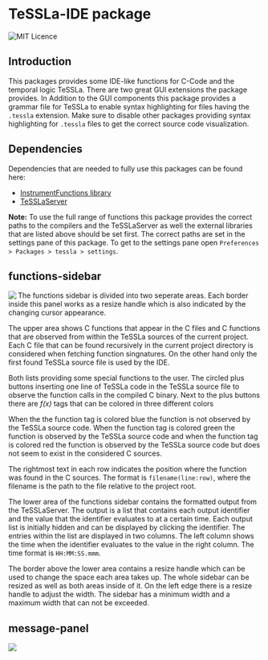 # TeSSLa-IDE package

![MIT Licence](https://badges.frapsoft.com/os/mit/mit.svg?v=103)

## Introduction

This packages provides some IDE-like functions for C-Code and the temporal logic TeSSLa. There are two great GUI extensions the package provides. In Addition to the GUI components this package provides a grammar file for TeSSLa to enable syntax highlighting for files having the `.tessla` extension. Make sure to disable other packages providing syntax highlighting for `.tessla` files to get the correct source code visualization.

## Dependencies

Dependencies that are needed to fully use this packages can be found here:
  - [InstrumentFunctions library](https://github.com/imdea-software/LLVM_Instrumentation_Pass)
  - [TeSSLaServer](https://github.com/imdea-software/TesslaServer)
  

**Note:** To use the full range of functions this package provides the correct paths to the compilers and the TeSSLaServer as well the  external libraries that are listed above should be set first. The correct paths are set in the settings pane of this package. To get to the settings pane open `Preferences > Packages > tessla > settings`.

## functions-sidebar

<img align="left" src="https://github.com/dmlux/files/blob/master/images/TeSSLa/sidebar.png">

The functions sidebar is divided into two seperate areas. Each border inside this panel works as a resize handle which is also indicated by the changing cursor appearance. 

The upper area shows C functions that appear in the C files and C functions that are observed from within the TeSSLa sources of the current project. Each C file that can be found recursively in the current project directory is considered when fetching function singnatures. On the other hand only the first found TeSSLa source file is used by the IDE.

Both lists providing some special functions to the user. The circled plus buttons inserting one line of TeSSLa code in the TeSSLa source file to observe the function calls in the compiled C binary. Next to the plus buttons there are _f(x)_ tags that can be colored in three different colors

When the the function tag is colored blue the function is not observed by the TeSSLa source code. When the function tag is colored green the function is observed by the TeSSLa source code and when the function tag is colored red the function is observed by the TeSSLa source code but does not seem to exist in the considered C sources.

The rightmost text in each row indicates the position where the function was found in the C sources. The format is `filename(line:row)`, where the filename is the path to the file relative to the project root.

The lower area of the functions sidebar contains the formatted output from the TeSSLaServer. The output is a list that contains each output identifier and the value that the identifier evaluates to at a certain time. Each output list is initially hidden and can be displayed by clicking the identifier. The entries within the list are displayed in two columns. The left column shows the time when the identifier evaluates to the value in the right column. The time format is `HH:MM:SS.mmm`. 

The border above the lower area contains a resize handle which can be used to change the space each area takes up. The whole sidebar can be resized as well as both areas inside of it. On the left edge there is a resize handle to adjust the width. The sidebar has a minimum width and a maximum width that can not be exceeded. 

## message-panel 

<img align="center" src="https://github.com/dmlux/files/blob/master/images/TeSSLa/message-panel.png">
